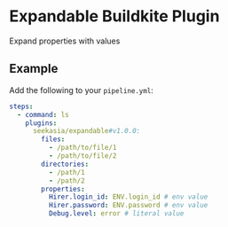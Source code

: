 # Expandable Buildkite Plugin

Expand properties with values

## Example

Add the following to your `pipeline.yml`:

```yml
steps:
  - command: ls
    plugins:
      seekasia/expandable#v1.0.0:
        files:
          - /path/to/file/1
          - /path/to/file/2
        directories:
          - /path/1
          - /path/2
        properties:
          Hirer.login_id: ENV.login_id # env value
          Hirer.password: ENV.password # env value
          Debug.level: error # literal value

```